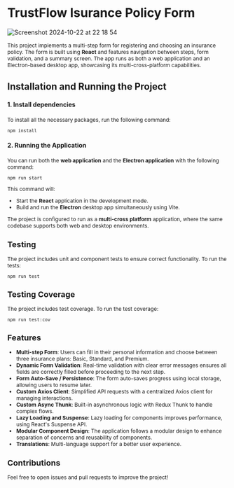 # TrustFlow Isurance Policy Form

![Screenshot 2024-10-22 at 22 18 54](https://github.com/user-attachments/assets/1a2a4174-8e1c-47db-9433-70385193d20c)


<span style="font-size:12px">

This project implements a multi-step form for registering and choosing an insurance policy. The form is built using **React** and features navigation between steps, form validation, and a summary screen. The app runs as both a web application and an Electron-based desktop app, showcasing its multi-cross-platform capabilities.

</span>

## Installation and Running the Project

#### 1\. Install dependencies

<span style="font-size:12px">

To install all the necessary packages, run the following command:

    npm install

</span>

#### 2\. Running the Application

<span style="font-size:12px">

You can run both the **web application** and the **Electron application** with the following command:

    npm run start

</span>

<span style="font-size:12px">
This command will:

- Start the **React** application in the development mode.
- Build and run the **Electron** desktop app simultaneously using Vite.

The project is configured to run as a **multi-cross platform** application, where the same codebase supports both web and desktop environments.
</span>

## Testing

<span style="font-size:12px">

The project includes unit and component tests to ensure correct functionality. To run the tests:

    npm run test

</span>

## Testing Coverage

<span style="font-size:12px">

The project includes test coverage. To run the test coverage:

    npm run test:cov

</span>

## Features

<span style="font-size:12px">

- **Multi-step Form**: Users can fill in their personal information and choose between three insurance plans: Basic, Standard, and Premium.
- **Dynamic Form Validation**: Real-time validation with clear error messages ensures all fields are correctly filled before proceeding to the next step.
- **Form Auto-Save / Persistence**: The form auto-saves progress using local storage, allowing users to resume later.
- **Custom Axios Client**: Simplified API requests with a centralized Axios client for managing interactions.
- **Custom Async Thunk**: Built-in asynchronous logic with Redux Thunk to handle complex flows.
- **Lazy Loading and Suspense**: Lazy loading for components improves performance, using React's Suspense API.
- **Modular Component Design**: The application follows a modular design to enhance separation of concerns and reusability of components.
- **Translations**: Multi-language support for a better user experience.

</span>

## Contributions

<span style="font-size:12px">
Feel free to open issues and pull requests to improve the project!
</span>
